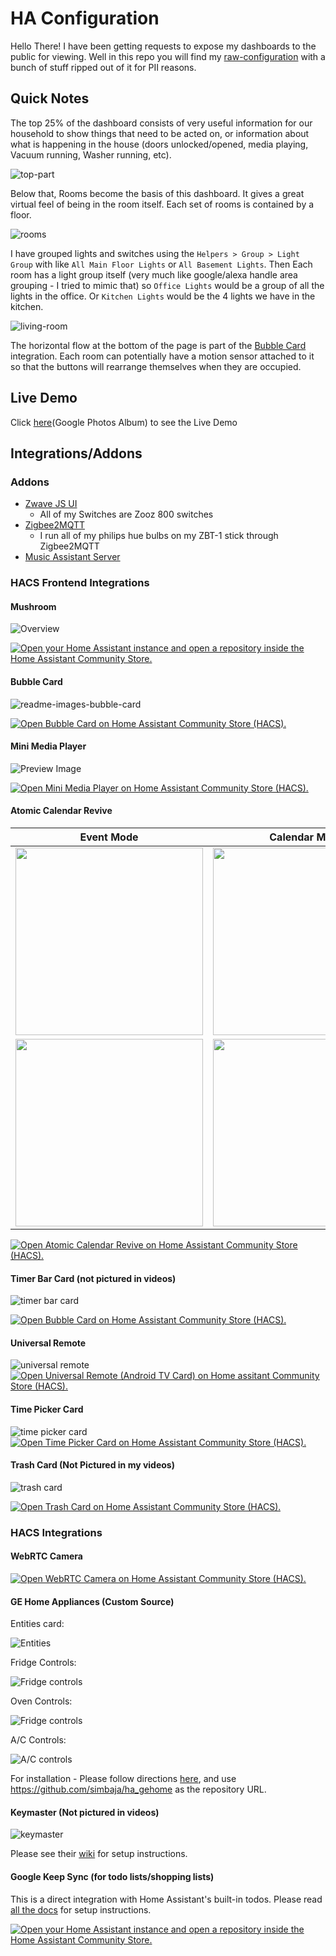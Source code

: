 # HA Configuration

Hello There! I have been getting requests to expose my dashboards to the public for viewing. Well in this repo you will find my [raw-configuration](./raw-configuration.yaml) with a bunch of stuff ripped out of it for PII reasons.

## Quick Notes

The top 25% of the dashboard consists of very useful information for our household to show things that need to be acted on, or information about what is happening in the house (doors unlocked/opened, media playing, Vacuum running, Washer running, etc).

![top-part](./screenshots/top-of-dash.png)

Below that, Rooms become the basis of this dashboard. It gives a great virtual feel of being in the room itself. Each set of rooms is contained by a floor. 

![rooms](./screenshots/rooms.png)

I have grouped lights and switches using the `Helpers > Group > Light Group` with like `All Main Floor Lights` or `All Basement Lights`. Then Each room has a light group itself (very much like google/alexa handle area grouping - I tried to mimic that) so `Office Lights` would be a group of all the lights in the office. Or `Kitchen Lights` would be the 4 lights we have in the kitchen.

![living-room](./screenshots/living-room.png)

The horizontal flow at the bottom of the page is part of the [Bubble Card](https://github.com/quincarter/home-assistant-configuration?tab=readme-ov-file#bubble-card) integration. Each room can potentially have a motion sensor attached to it so that the buttons will rearrange themselves when they are occupied.

## Live Demo

Click [here](https://photos.app.goo.gl/ARhj3e4pBj2PvSt68)(Google Photos Album) to see the Live Demo

## Integrations/Addons

### Addons

- [Zwave JS UI](https://github.com/zwave-js/zwave-js-ui)
  - All of my Switches are Zooz 800 switches
- [Zigbee2MQTT](https://www.zigbee2mqtt.io/)
  - I run all of my philips hue bulbs on my ZBT-1 stick through Zigbee2MQTT
- [Music Assistant Server](https://github.com/music-assistant/server)

### HACS Frontend Integrations

#### Mushroom

![Overview](https://user-images.githubusercontent.com/5878303/152332130-760cf616-5c40-4825-a482-bb8f1f0f5251.png)

[![Open your Home Assistant instance and open a repository inside the Home Assistant Community Store.](https://my.home-assistant.io/badges/hacs_repository.svg)](https://my.home-assistant.io/redirect/hacs_repository/?owner=piitaya&repository=lovelace-mushroom)

#### Bubble Card

![readme-images-bubble-card](https://github.com/Clooos/Bubble-Card/assets/36499953/c763bdad-ce71-46b0-aa9e-4ff0017072fe)

[![Open Bubble Card on Home Assistant Community Store (HACS).](https://my.home-assistant.io/badges/hacs_repository.svg)](https://my.home-assistant.io/redirect/hacs_repository/?owner=clooos&repository=Bubble-Card&category=frontend)

#### Mini Media Player

![Preview Image](https://user-images.githubusercontent.com/457678/47517460-9282d600-d888-11e8-9705-cf9ec3698c3c.png)

[![Open Mini Media Player on Home Assistant Community Store (HACS).](https://my.home-assistant.io/badges/hacs_repository.svg)](https://my.home-assistant.io/redirect/hacs_repository/?owner=kalkih&repository=mini-media-player&category=frontend)

#### Atomic Calendar Revive

| Event Mode                                                                                                                             | Calendar Mode                                                                                                                            |
| -------------------------------------------------------------------------------------------------------------------------------------- | ---------------------------------------------------------------------------------------------------------------------------------------- |
| <img src="https://raw.githubusercontent.com/totaldebug/atomic-calendar-revive/master/.github/img/event-mode-example.png" width="300"/> | <img src="https://raw.githubusercontent.com/totaldebug/atomic-calendar-revive/master/.github/img/calendar-mode-allday.png" width="300"/> |
| <img src="https://raw.githubusercontent.com/totaldebug/atomic-calendar-revive/master/.github/img/event-mode-no-date.png" width="300"/> | <img src="https://raw.githubusercontent.com/totaldebug/atomic-calendar-revive/master/.github/img/calendar-mode-today.png" width="300"/>  |

[![Open Atomic Calendar Revive on Home Assistant Community Store (HACS).](https://my.home-assistant.io/badges/hacs_repository.svg)](https://my.home-assistant.io/redirect/hacs_repository/?owner=totaldebug&repository=atomic-calendar-revive&category=frontend)

#### Timer Bar Card (not pictured in videos)

![timer bar card](./screenshots/timer-bar-card.png)

[![Open Bubble Card on Home Assistant Community Store (HACS).](https://my.home-assistant.io/badges/hacs_repository.svg)](https://my.home-assistant.io/redirect/hacs_repository/?owner=rianadon&repository=timer-bar-card&category=frontend)

#### Universal Remote

![universal remote](./screenshots/universal-remote.png)
[![Open Universal Remote (Android TV Card) on Home assitant Community Store (HACS).](https://my.home-assistant.io/badges/hacs_repository.svg)](https://my.home-assistant.io/redirect/hacs_repository/?repository=android-tv-card&owner=Nerwyn&category=Plugin)

#### Time Picker Card

![time picker card](./screenshots/time-picker.png)
[![Open Time Picker Card on Home Assistant Community Store (HACS).](https://my.home-assistant.io/badges/hacs_repository.svg)](https://my.home-assistant.io/redirect/hacs_repository/?repository=lovelace-time-picker-card&owner=GeorgeSG&category=frontend)

#### Trash Card (Not Pictured in my videos)

![trash card](./screenshots/trash-card.png)

[![Open Trash Card on Home Assistant Community Store (HACS).](https://my.home-assistant.io/badges/hacs_repository.svg)](https://my.home-assistant.io/redirect/hacs_repository/?repository=hassio-trash-card&owner=idaho&category=frontend)

### HACS Integrations

#### WebRTC Camera

[![Open WebRTC Camera on Home Assistant Community Store (HACS).](https://my.home-assistant.io/badges/hacs_repository.svg)](https://my.home-assistant.io/redirect/hacs_repository/?repository=WebRTC&owner=AlexxIT&category=integration)

#### GE Home Appliances (Custom Source)

Entities card:

![Entities](https://raw.githubusercontent.com/simbaja/ha_components/master/img/appliance_entities.png)

Fridge Controls:

![Fridge controls](https://raw.githubusercontent.com/simbaja/ha_components/master/img/fridge_control.png)

Oven Controls:

![Fridge controls](https://raw.githubusercontent.com/simbaja/ha_components/master/img/oven_controls.png)

A/C Controls:

![A/C controls](https://raw.githubusercontent.com/simbaja/ha_components/master/img/ac_controls.png)

For installation - Please follow directions [here](https://hacs.xyz/docs/faq/custom_repositories/), and use https://github.com/simbaja/ha_gehome as the repository URL.

#### Keymaster (Not pictured in videos)

![keymaster](./screenshots/keymaster.png)

Please see their [wiki](https://github.com/FutureTense/keymaster/wiki) for setup instructions.

#### Google Keep Sync (for todo lists/shopping lists)

This is a direct integration with Home Assistant's built-in todos. Please read [all the docs](https://github.com/watkins-matt/home-assistant-google-keep-sync/blob/main/README.md) for setup instructions.

[![Open your Home Assistant instance and open a repository inside the Home Assistant Community Store.](https://my.home-assistant.io/badges/hacs_repository.svg)](https://my.home-assistant.io/redirect/hacs_repository/?owner=watkins-matt&repository=home-assistant-google-keep-sync&category=integration)
